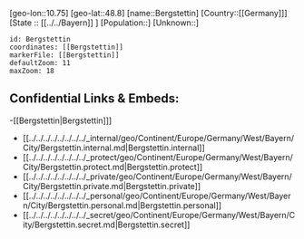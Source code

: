 ﻿---
location: [48.8,10.75]
mapzoom: [7,12] 
mapmarker: city 
type: City
tags:
- geo/City


SpocWebEntityId: 29128
isDeleted: false
confidential: public

---
[geo-lon::10.75]
[geo-lat::48.8]
[name::Bergstettin]
[Country::[[Germany]]]
[State :: [[../../Bayern]] ]
[Population::]
[Unknown::]


```leaflet
id: Bergstettin
coordinates: [[Bergstettin]]
markerFile: [[Bergstettin]]
defaultZoom: 11 
maxZoom: 18
```


## Confidential Links & Embeds: 
-[[Bergstettin|Bergstettin]]] 
- [[../../../../../../../../_internal/geo/Continent/Europe/Germany/West/Bayern/City/Bergstettin.internal.md|Bergstettin.internal]] 
- [[../../../../../../../../_protect/geo/Continent/Europe/Germany/West/Bayern/City/Bergstettin.protect.md|Bergstettin.protect]] 
- [[../../../../../../../../_private/geo/Continent/Europe/Germany/West/Bayern/City/Bergstettin.private.md|Bergstettin.private]] 
- [[../../../../../../../../_personal/geo/Continent/Europe/Germany/West/Bayern/City/Bergstettin.personal.md|Bergstettin.personal]] 
- [[../../../../../../../../_secret/geo/Continent/Europe/Germany/West/Bayern/City/Bergstettin.secret.md|Bergstettin.secret]] 
